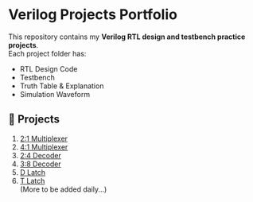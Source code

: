# Verilog Projects Portfolio  

This repository contains my **Verilog RTL design and testbench practice projects**.  
Each project folder has:  
- RTL Design Code  
- Testbench  
- Truth Table & Explanation  
- Simulation Waveform  

## 📂 Projects
1. [2:1 Multiplexer](01_mux/)
2. [4:1 Multiplexer](02_mux_4_1/)
3. [2:4 Decoder](03_dec_2_4/)
4. [3:8 Decoder](04_dec_3_8/)
5. [D Latch](02_d_latch/)  
6. [T Latch](03_t_latch/)  
(More to be added daily...)
